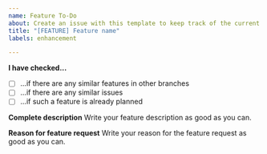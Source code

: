 ```yaml
---
name: Feature To-Do
about: Create an issue with this template to keep track of the current development projects.
title: "[FEATURE] Feature name"
labels: enhancement

---
```


**I have checked...**

- [ ] ...if there are any similar features in other branches
- [ ] ...if there are any similar issues
- [ ] ...if such a feature is already planned

**Complete description**
Write your feature description as good as you can.

**Reason for feature request**
Write your reason for the feature request as good as you can.
